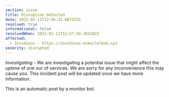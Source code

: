 ```yaml
---
section: issue
title: Disruption Detected
date: 2022-02-11T12:56:33.687353Z
resolved: true
informational: false
resolvedWhen: 2022-02-11T12:57:43.103192Z
affected:
  - Invidious - https://invidious.esmailelbob.xyz
severity: disrupted
---
```

*Investigating* - We are investigating a potential issue that might affect the uptime of one our of services. We are sorry for any inconvenience this may cause you. This incident post will be updated once we have more information.

This is an automatic post by a monitor bot.
        